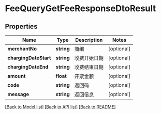 # FeeQueryGetFeeResponseDtoResult

## Properties
Name | Type | Description | Notes
------------ | ------------- | ------------- | -------------
**merchantNo** | **string** | 商编 | [optional] 
**chargingDateStart** | **string** | 收费开始日期 | [optional] 
**chargingDateEnd** | **string** | 收费结束日期 | [optional] 
**amount** | **float** | 开票金额 | [optional] 
**code** | **string** | 返回码 | [optional] 
**message** | **string** | 返回信息 | [optional] 

[[Back to Model list]](../README.md#documentation-for-models) [[Back to API list]](../README.md#documentation-for-api-endpoints) [[Back to README]](../README.md)


